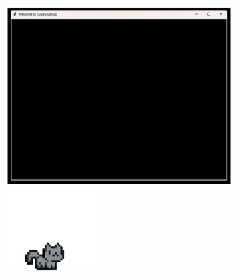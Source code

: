 ![Welcome](https://raw.githubusercontent.com/erdyn/welcomeGif/refs/heads/main/welcomeGIF.gif)


![kitty](https://raw.githubusercontent.com/erdyn/welcomeGif/refs/heads/main/pixel-cat.gif)
